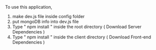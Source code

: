 To use this application, 
 
 1. make dev.js file inside config folder 
 2. put mongoDB info into dev.js file 
 3. Type  " npm install " inside the root directory  ( Download Server Dependencies ) 
 4. Type " npm install " inside the client directory ( Download Front-end Dependencies )
